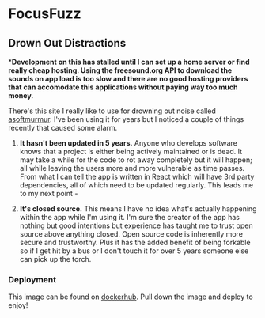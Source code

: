 # FocusFuzz

## Drown Out Distractions

***Development on this has stalled until I can set up a home server or find really cheap hosting. Using the freesound.org API to download the sounds on app load is too slow and there are no good hosting providers that can accomodate this applications without paying way too much money.**

There's this site I really like to use for drowning out noise called [asoftmurmur](https://asoftmurmur.com). I've been using it for years but I noticed a couple of things recently that caused some alarm.

1. **It hasn't been updated in 5 years.** Anyone who develops software knows that a project is either being actively maintained or is dead. It may take a while for the code to rot away completely but it will happen; all while leaving the users more and more vulnerable as time passes. From what I can tell the app is written in React which will have 3rd party dependencies, all of which need to be updated regularly. This leads me to my next point -

2. **It's closed source.** This means I have no idea what's actually happening within the app while I'm using it. I'm sure the creator of the app has nothing but good intentions but experience has taught me to trust open source above anything closed. Open source code is inherently more secure and trustworthy. Plus it has the added benefit of being forkable so if I get hit by a bus or I don't touch it for over 5 years someone else can pick up the torch.

### Deployment

This image can be found on [dockerhub](https://hub.docker.com/repository/docker/stevewhitmore/focus-fuzz). Pull down the image and deploy to enjoy!
